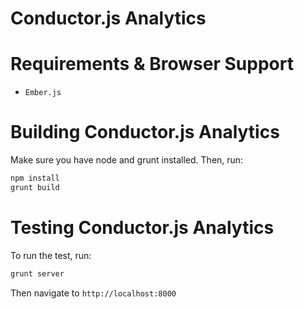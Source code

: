 # Conductor.js Analytics

# Requirements & Browser Support

- `Ember.js`

# Building Conductor.js Analytics

Make sure you have node and grunt installed.  Then, run:
```sh
npm install
grunt build
```

# Testing Conductor.js Analytics

To run the test, run:
```sh
grunt server
```

Then navigate to `http://localhost:8000`
